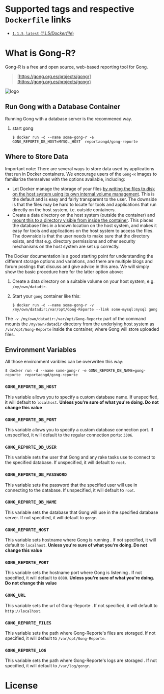 # Supported tags and respective `Dockerfile` links

- [`1.1.5`, `latest`  (*1.1.5/Dockerfile*)](https://github.com/ReportaONGD/gong-reporte-container/tree/master/1.1.5/Dockerfile)

# What is Gong-R?

Gong-R is a free and open source, web-based reporting tool for Gong.

> [https://gong.org.es/projects/gongr](https://gong.org.es/projects/gongr)

![logo](http://gong.es/IMG/siteon0.png)

## Run Gong with a Database Container

Running Gong with a database server is the recommened way.

1.	start gong

	```console
	$ docker run -d --name some-gong-r -e GONG_REPORTE_DB_HOST=MYSQL_HOST  reportaongd/gong-reporte
	```

## Where to Store Data

Important note: There are several ways to store data used by applications that run in Docker containers. We encourage users of the `Gong-R` images to familiarize themselves with the options available, including:

-	Let Docker manage the storage of your files [by writing the files to disk on the host system using its own internal volume management](https://docs.docker.com/engine/tutorials/dockervolumes/#adding-a-data-volume). This is the default and is easy and fairly transparent to the user. The downside is that the files may be hard to locate for tools and applications that run directly on the host system, i.e. outside containers.
-	Create a data directory on the host system (outside the container) and [mount this to a directory visible from inside the container](https://docs.docker.com/engine/tutorials/dockervolumes/#mount-a-host-directory-as-a-data-volume). This places the database files in a known location on the host system, and makes it easy for tools and applications on the host system to access the files. The downside is that the user needs to make sure that the directory exists, and that e.g. directory permissions and other security mechanisms on the host system are set up correctly.

The Docker documentation is a good starting point for understanding the different storage options and variations, and there are multiple blogs and forum postings that discuss and give advice in this area. We will simply show the basic procedure here for the latter option above:

1.	Create a data directory on a suitable volume on your host system, e.g. `/my/own/datadir`.
2.	Start your `gong` container like this:

	```console
	$ docker run -d --name some-gong-r -v /my/own/datadir:/var/opt/Gong-Reporte --link some-mysql:mysql gong
	```

The `-v /my/own/datadir:/var/opt/Gong-Reporte` part of the command mounts the `/my/own/datadir` directory from the underlying host system as `/var/opt/Gong-Reporte` inside the container, where Gong will store uploaded files.

## Environment Variables

All those environment varibles can be overwriten this way:

```console
$ docker run -d --name some-gong-r -e GONG_REPORTE_DB_NAME=gong-reporte  reportaongd/gong-reporte
```

### `GONG_REPORTE_DB_HOST`

This variable allows you to specify a custom database name. If unspecified, it will default to `localhost`. **Unless you're sure of what you're doing. Do not change this value**

### `GONG_REPORTE_DB_PORT`

This variable allows you to specify a custom database connection port. If unspecified, it will default to the regular connection ports: `3306`.

### `GONG_REPORTE_DB_USER`

This variable sets the user that Gong and any rake tasks use to connect to the specified database. If unspecified, it will default to `root`.

### `GONG_REPORTE_DB_PASSWORD`

This variable sets the password that the specified user will use in connecting to the database. If unspecified, it will default to `root`.

### `GONG_REPORTE_DB_NAME`

This variable sets the database that Gong will use in the specified database server. If not specified, it will default to `gongr`.

### `GONG_REPORTE_HOST`

This variable sets hostname where Gong is running . If not specified, it will default to `localhost`. **Unless you're sure of what you're doing. Do not change this value**

### `GONG_REPORTE_PORT`

This variable sets the hostname port where Gong is listening . If not specified, it will default to `8080`. **Unless you're sure of what you're doing. Do not change this value**


### `GONG_URL`

This variable sets the url of Gong-Reporte . If not specified, it will default to `http://localhost`. 

### `GONG_REPORTE_FILES`

This variable sets the path where Gong-Reporte's files are storaged. If not specified, it will default to `/var/opt/Gong-Reporte`.

### `GONG_REPORTE_LOG`

This variable sets the path where Gong-Reporte's logs are storaged . If not specified, it will default to `/var/log/gongr`. 



# License



